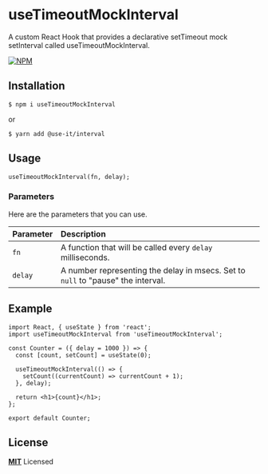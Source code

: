 # useTimeoutMockInterval

A custom React Hook that provides a declarative setTimeout mock setInterval called useTimeoutMockInterval.

[![NPM](https://img.shields.io/npm/v/useTimeoutMockInterval.svg)](https://www.npmjs.com/package/useTimeoutMockInterval)

## Installation

```
$ npm i useTimeoutMockInterval
```

or

```
$ yarn add @use-it/interval
```

## Usage

```
useTimeoutMockInterval(fn, delay);
```
### Parameters

Here are the parameters that you can use.

| Parameter  | Description                                                                      |
| :--------- | :------------------------------------------------------------------------------- |
| `fn` | A function that will be called every `delay` milliseconds.                       |
| `delay`    | A number representing the delay in msecs. Set to `null` to "pause" the interval. |

## Example

```
import React, { useState } from 'react';
import useTimeoutMockInterval from 'useTimeoutMockInterval';

const Counter = ({ delay = 1000 }) => {
  const [count, setCount] = useState(0);

  useTimeoutMockInterval(() => {
    setCount((currentCount) => currentCount + 1);
  }, delay);

  return <h1>{count}</h1>;
};

export default Counter;
```

## License

**[MIT](LICENSE)** Licensed